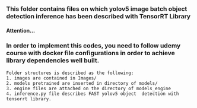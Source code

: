### This folder contains files on which yolov5 image batch object detection inference has been described with TensorRT Library

#### Attention...
### In order to implement this codes, you need to follow udemy course with docker file configurations in order to achieve library dependencies well built.

```
Folder structures is described as the following:
1. images are contained in Images/
2. models pretrained are inserted in directory of models/
3. engine files are attached on the directory of models_engine
4. inference.py file describes FAST yolov5 object  detection with tensorrt library.

```
